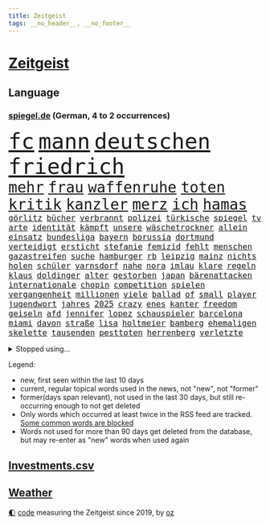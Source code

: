 ```yaml
---
title: Zeitgeist
tags: __no_header__, __no_footer__
---
```


# [Zeitgeist](https://oliz.io/zeitgeist/)

## Language

<h3><a href="https://www.spiegel.de" target="_blank">spiegel.de</a> (German, 4 to 2 occurrences)</h3>
<p style="font-family:monospace">
<span style="font-size:32pt"><a href="news_links.html#fc" class="current">fc</a></span>
<span style="font-size:32pt"><a href="news_links.html#mann" class="current">mann</a></span>
<span style="font-size:32pt"><a href="news_links.html#deutschen" class="current">deutschen</a></span>
<span style="font-size:32pt"><a href="news_links.html#friedrich" class="current">friedrich</a></span>
<br>
<span style="font-size:22pt"><a href="news_links.html#mehr" class="current">mehr</a></span>
<span style="font-size:22pt"><a href="news_links.html#frau" class="current">frau</a></span>
<span style="font-size:22pt"><a href="news_links.html#waffenruhe" class="current">waffenruhe</a></span>
<span style="font-size:22pt"><a href="news_links.html#toten" class="current">toten</a></span>
<span style="font-size:22pt"><a href="news_links.html#kritik" class="current">kritik</a></span>
<span style="font-size:22pt"><a href="news_links.html#kanzler" class="current">kanzler</a></span>
<span style="font-size:22pt"><a href="news_links.html#merz" class="current">merz</a></span>
<span style="font-size:22pt"><a href="news_links.html#ich" class="current">ich</a></span>
<span style="font-size:22pt"><a href="news_links.html#hamas" class="current">hamas</a></span>
<br>
<span style="font-size:12pt"><a href="news_links.html#görlitz" class="new">görlitz</a></span>
<span style="font-size:12pt"><a href="news_links.html#bücher" class="current">bücher</a></span>
<span style="font-size:12pt"><a href="news_links.html#verbrannt" class="current">verbrannt</a></span>
<span style="font-size:12pt"><a href="news_links.html#polizei" class="current">polizei</a></span>
<span style="font-size:12pt"><a href="news_links.html#türkische" class="current">türkische</a></span>
<span style="font-size:12pt"><a href="news_links.html#spiegel" class="current">spiegel</a></span>
<span style="font-size:12pt"><a href="news_links.html#tv" class="current">tv</a></span>
<span style="font-size:12pt"><a href="news_links.html#arte" class="current">arte</a></span>
<span style="font-size:12pt"><a href="news_links.html#identität" class="current">identität</a></span>
<span style="font-size:12pt"><a href="news_links.html#kämpft" class="current">kämpft</a></span>
<span style="font-size:12pt"><a href="news_links.html#unsere" class="current">unsere</a></span>
<span style="font-size:12pt"><a href="news_links.html#wäschetrockner" class="new">wäschetrockner</a></span>
<span style="font-size:12pt"><a href="news_links.html#allein" class="current">allein</a></span>
<span style="font-size:12pt"><a href="news_links.html#einsatz" class="current">einsatz</a></span>
<span style="font-size:12pt"><a href="news_links.html#bundesliga" class="current">bundesliga</a></span>
<span style="font-size:12pt"><a href="news_links.html#bayern" class="current">bayern</a></span>
<span style="font-size:12pt"><a href="news_links.html#borussia" class="current">borussia</a></span>
<span style="font-size:12pt"><a href="news_links.html#dortmund" class="current">dortmund</a></span>
<span style="font-size:12pt"><a href="news_links.html#verteidigt" class="current">verteidigt</a></span>
<span style="font-size:12pt"><a href="news_links.html#ersticht" class="new">ersticht</a></span>
<span style="font-size:12pt"><a href="news_links.html#stefanie" class="current">stefanie</a></span>
<span style="font-size:12pt"><a href="news_links.html#femizid" class="current">femizid</a></span>
<span style="font-size:12pt"><a href="news_links.html#fehlt" class="current">fehlt</a></span>
<span style="font-size:12pt"><a href="news_links.html#menschen" class="current">menschen</a></span>
<span style="font-size:12pt"><a href="news_links.html#gazastreifen" class="current">gazastreifen</a></span>
<span style="font-size:12pt"><a href="news_links.html#suche" class="current">suche</a></span>
<span style="font-size:12pt"><a href="news_links.html#hamburger" class="current">hamburger</a></span>
<span style="font-size:12pt"><a href="news_links.html#rb" class="current">rb</a></span>
<span style="font-size:12pt"><a href="news_links.html#leipzig" class="current">leipzig</a></span>
<span style="font-size:12pt"><a href="news_links.html#mainz" class="current">mainz</a></span>
<span style="font-size:12pt"><a href="news_links.html#nichts" class="current">nichts</a></span>
<span style="font-size:12pt"><a href="news_links.html#holen" class="current">holen</a></span>
<span style="font-size:12pt"><a href="news_links.html#schüler" class="current">schüler</a></span>
<span style="font-size:12pt"><a href="news_links.html#varnsdorf" class="new">varnsdorf</a></span>
<span style="font-size:12pt"><a href="news_links.html#nahe" class="current">nahe</a></span>
<span style="font-size:12pt"><a href="news_links.html#nora" class="current">nora</a></span>
<span style="font-size:12pt"><a href="news_links.html#imlau" class="new">imlau</a></span>
<span style="font-size:12pt"><a href="news_links.html#klare" class="current">klare</a></span>
<span style="font-size:12pt"><a href="news_links.html#regeln" class="current">regeln</a></span>
<span style="font-size:12pt"><a href="news_links.html#klaus" class="current">klaus</a></span>
<span style="font-size:12pt"><a href="news_links.html#doldinger" class="new">doldinger</a></span>
<span style="font-size:12pt"><a href="news_links.html#alter" class="current">alter</a></span>
<span style="font-size:12pt"><a href="news_links.html#gestorben" class="current">gestorben</a></span>
<span style="font-size:12pt"><a href="news_links.html#japan" class="current">japan</a></span>
<span style="font-size:12pt"><a href="news_links.html#bärenattacken" class="new">bärenattacken</a></span>
<span style="font-size:12pt"><a href="news_links.html#internationale" class="current">internationale</a></span>
<span style="font-size:12pt"><a href="news_links.html#chopin" class="new">chopin</a></span>
<span style="font-size:12pt"><a href="news_links.html#competition" class="new">competition</a></span>
<span style="font-size:12pt"><a href="news_links.html#spielen" class="current">spielen</a></span>
<span style="font-size:12pt"><a href="news_links.html#vergangenheit" class="current">vergangenheit</a></span>
<span style="font-size:12pt"><a href="news_links.html#millionen" class="current">millionen</a></span>
<span style="font-size:12pt"><a href="news_links.html#viele" class="current">viele</a></span>
<span style="font-size:12pt"><a href="news_links.html#ballad" class="new">ballad</a></span>
<span style="font-size:12pt"><a href="news_links.html#of" class="current">of</a></span>
<span style="font-size:12pt"><a href="news_links.html#small" class="new">small</a></span>
<span style="font-size:12pt"><a href="news_links.html#player" class="new">player</a></span>
<span style="font-size:12pt"><a href="news_links.html#jugendwort" class="current">jugendwort</a></span>
<span style="font-size:12pt"><a href="news_links.html#jahres" class="current">jahres</a></span>
<span style="font-size:12pt"><a href="news_links.html#2025" class="current">2025</a></span>
<span style="font-size:12pt"><a href="news_links.html#crazy" class="new">crazy</a></span>
<span style="font-size:12pt"><a href="news_links.html#enes" class="new">enes</a></span>
<span style="font-size:12pt"><a href="news_links.html#kanter" class="new">kanter</a></span>
<span style="font-size:12pt"><a href="news_links.html#freedom" class="current">freedom</a></span>
<span style="font-size:12pt"><a href="news_links.html#geiseln" class="current">geiseln</a></span>
<span style="font-size:12pt"><a href="news_links.html#afd" class="current">afd</a></span>
<span style="font-size:12pt"><a href="news_links.html#jennifer" class="current">jennifer</a></span>
<span style="font-size:12pt"><a href="news_links.html#lopez" class="new">lopez</a></span>
<span style="font-size:12pt"><a href="news_links.html#schauspieler" class="current">schauspieler</a></span>
<span style="font-size:12pt"><a href="news_links.html#barcelona" class="current">barcelona</a></span>
<span style="font-size:12pt"><a href="news_links.html#miami" class="current">miami</a></span>
<span style="font-size:12pt"><a href="news_links.html#davon" class="current">davon</a></span>
<span style="font-size:12pt"><a href="news_links.html#straße" class="current">straße</a></span>
<span style="font-size:12pt"><a href="news_links.html#lisa" class="current">lisa</a></span>
<span style="font-size:12pt"><a href="news_links.html#holtmeier" class="new">holtmeier</a></span>
<span style="font-size:12pt"><a href="news_links.html#bamberg" class="current">bamberg</a></span>
<span style="font-size:12pt"><a href="news_links.html#ehemaligen" class="current">ehemaligen</a></span>
<span style="font-size:12pt"><a href="news_links.html#skelette" class="new">skelette</a></span>
<span style="font-size:12pt"><a href="news_links.html#tausenden" class="current">tausenden</a></span>
<span style="font-size:12pt"><a href="news_links.html#pesttoten" class="new">pesttoten</a></span>
<span style="font-size:12pt"><a href="news_links.html#herrenberg" class="new">herrenberg</a></span>
<span style="font-size:12pt"><a href="news_links.html#verletzte" class="current">verletzte</a></span>
</p>
<details>
<summary>Stopped using...</summary>
<p class="former" style="font-size:12pt">
aufgefordert(1823) früh(1823) mittelmeer(1823) alexej(1822) nawalny(1822) unabhängige(1822) 2020(1820) depressionen(1820) energien(1820) sekunden(1820) tötete(1820) verluste(1820) draußen(1819) freiheit(1819) diskussion(1818) gebaut(1818) nationalspieler(1818) taten(1818) tor(1818) feierte(1817) gelassen(1817) kennt(1817) wechseln(1817) weltweiten(1817) schien(1816) tom(1816) verpassen(1816) weiterer(1816) bereich(1815) bewegung(1815) italiens(1815) schaltet(1815) schlechten(1815) teilnehmer(1815) armut(1814) florida(1814) gesundheitsminister(1814) hieß(1814) islamischen(1814) niederlanden(1814) präsidentschaftswahl(1814) prüfung(1814) verbreitet(1814) wut(1814) amsterdam(1813) anwälte(1813) coronapandemie(1813) gereist(1813) geschickt(1813) helfer(1813) voraus(1813) anspruch(1812) befreien(1812) erbe(1812) fliehen(1812) ländern(1811) thailand(1811) queen(1810) zugelassen(1810) jüngeren(1809) erhielt(1808) hotel(1808) nahm(1808) schottland(1808) abgebrochen(1807) bezahlt(1807) engagement(1807) überraschung(1807) distanz(1806) gebiet(1806) stadion(1806) beinahe(1805) eigentümer(1803) hielten(1803) rassistischen(1803) brite(1802) erkrankt(1802) mission(1801) polnische(1800) kevin(1799) 11(1798) enge(1797) königin(1797) fortsetzung(1791) leider(1791) münster(1791) projekte(1791) rechtzeitig(1790) kokain(1789) abstieg(1788) cduchef(1788) wusste(1788) syrer(1786) möglichkeiten(1782) dutzend(1776) liberalen(1772) bewegt(1769) lehrkräfte(1765) entspannt(1764) hitler(1751) aktionen(1750) zusätzliche(1747) umbau(1722) panzer(1684) abgestürzt(1643) banken(1619) spiegelreporter(1581) müll(1577) anführer(1559) diebe(1482) ampel(1481) verbündeten(1477) irritiert(1471) schulden(1460) halbes(1447) spezielle(1444) verkündete(1358) versagen(1321) samt(1313) fluss(1311) triumphiert(1310) eingetroffen(1291) bewusst(1289) indem(1266) ehrt(1235) sinne(1220) tierschützer(1213) profi(1199) thüringens(1193) baum(1189) genauer(1185) 16jähriger(1182) fassungslos(1181) dach(1165) effekt(1158) giorgia(1144) lebenslange(1133) tagelang(1125) vaters(1100) irland(1097) asyl(1085) parolen(1082) erfüllen(1079) luftangriffe(1068) tabu(1050) einstige(1049) kommentiert(1033) ähnliche(1011) jäger(970) optionen(926) mannheim(921) diplomatische(918) bar(895) zoll(871) gelernt(868) psychische(867) 9(859) ford(851) zahlungen(849) stellenabbau(825) spdchef(802) völkermord(778) anzeige(769) javier(764) verfolgte(739) teslachef(735) fehlte(732) sportlich(730) 22jährige(720) stimmte(716) demonstration(699) luftangriff(694) positioniert(689) künftige(685) indischen(668) beklagen(664) gesichter(662) unwahrscheinlich(657) usdemokraten(654) umfangreiche(646) operation(640) nvidia(635) mögen(629) format(625) seoul(623) schritten(621) verbündete(616) anhörung(615) beantragt(611) 160(606) kontroversen(605) rettete(603) sophie(602) stellung(598) verbotene(588) unmöglich(585) klärt(582) jenseits(574) stammen(573) kaputt(562) boxen(561) kürze(557) einblick(555) dominanz(554) kriegsführung(554) rechtsradikale(554) strafzölle(550) ruhrgebiet(547) auswärtigen(546) fangen(546) gutachten(544) wirklichkeit(544) 44(542) ernannt(542) flog(525) parteispitze(525) vorstellung(523) beeindruckt(520) depression(520) parkplatz(512) sportlerinnen(511) 28jährige(509) erdgas(509) films(502) begeisterung(500) m(498) neueste(498) ausbreitung(497) übel(497) stehe(489) klimawandels(482) polizeigewalt(477) fitness(473) smith(473) atem(467) zeitplan(463) gefangen(459) wanderer(457) fitnessstudio(452) verfügbar(450) wahrscheinlicher(446) strenge(444) inlandsgeheimdienst(442) vorgeschlagen(442) pennsylvania(431) lockt(429) öffentlicher(428) geurteilt(426) yoga(422) vermeidet(418) einigkeit(414) sechsten(414) mittag(412) lautet(411) belege(410) verhängen(408) anhaltende(407) ausgetauscht(406) arnold(405) gefangenen(405) georgia(404) container(390) explodiert(387) geschenke(386) gebraucht(383) jannik(383) sinner(383) ausweitung(382) mitarbeiterinnen(382) winkt(382) versteckte(379) grundsätzlich(375) missgeschick(373) braunschweig(372) geringe(372) milizen(372) australischen(368) grundschulen(366) günstigen(366) indigene(364) zählen(364) seitenhieb(358) voraussichtlich(356) generationen(355) passen(355) weltmeisterschaft(349) französischer(348) aussterben(347) bedrohte(346) göttingen(341) einwanderer(337) euch(337) überschattet(333) fatal(332) soziologe(331) chinesischer(330) durchsuchungen(330) armin(329) kommissar(329) traditionell(324) spielerin(323) russlandsanktionen(321) black(319) milliardenhöhe(318) finanzieren(313) scharfer(311) angemeldet(310) herzog(310) möchten(310) report(310) antritt(309) gewinnerin(309) verurteilen(309) nutzung(308) neuesten(304) fantasie(301) preisverleihung(301) kassen(300) millionenhöhe(299) leichte(295) befragung(294) großbank(294) nachgewiesen(293) alleingang(292) konkurrent(291) bunt(289) faire(289) jair(289) durcheinander(288) fortsetzen(288) sprüche(288) antrittsbesuch(287) interner(287) strich(287) brian(285) engen(285) bali(284) steigert(284) graf(283) ratschläge(283) chips(282) fehlten(282) weite(281) jonas(280) dokumentiert(277) rückte(274) staunen(274) heide(273) bayrou(270) françois(270) verpflichten(270) kichatbot(268) rücksicht(267) veränderung(264) atomkraft(263) suchaktion(262) feuerwehrleute(261) gläubigen(260) urheber(260) demenz(259) mund(259) luka(258) attackierten(257) radprofi(257) predigt(256) unbekannt(256) frost(254) halt(254) versetzt(253) powell(252) tunesien(252) beauftragt(249) usamerikanerin(246) wappnet(246) echo(245) geständnis(245) blue(244) sterne(244) istanbuler(242) tausender(240) fatale(238) atomprogramm(236) mittendrin(236) tanzt(234) verfügt(234) schwestern(231) versetzen(231) marie(229) merz’(228) unterzahl(228) belohnung(227) verhältnisse(227) dankt(226) istanbuls(224) bullshit(223) rechnungshof(222) überraschen(221) roland(220) utah(220) solingen(219) verbrachte(218) dick(217) gescheiterter(217) trophäe(217) vergleiche(217) watch(217) klettern(216) schießerei(216) südostasien(216) rechtfertigt(215) ingebrigtsen(212) kippte(211) brown(209) professorin(208) schlimme(207) debütalbum(206) swinton(206) tilda(206) kollidieren(205) überträgt(205) bildschirm(204) entschlossenheit(204) lahav(204) startklarnewsletter(203) diplomat(202) kanadier(201) karrierecoach(201) übergewicht(201) inter(200) erholt(199) 14jährigen(198) einzelfall(198) ärztin(198) ungerecht(197) alligator(196) schwimmbad(196) charterflug(195) 1975(194) behindern(194) carlo(194) christine(194) gewinne(194) ussoldaten(194) bemerkungen(192) brasiliens(190) männlich(190) vermissten(190) bergsteiger(187) visa(187) long(185) tragische(185) uskonzern(184) extremistische(183) mitbegründer(183) ai(182) einschränkung(182) unerlaubt(182) ausweisung(181) heming(181) rückendeckung(181) dosis(180) dörfern(180) erfand(180) nachhaltigkeit(180) szenarien(179) fußballnationalmannschaft(178) wertvolle(178) champion(176) einstimmig(176) saßen(176) journalismus(175) dröge(174) katharina(174) olympique(174) verteidigte(174) bösen(172) diamanten(172) überstunden(172) bolsonaro(170) überragende(169) bahnfahren(168) höherer(168) josephine(168) nebenwirkungen(168) sozialausgaben(168) trennungen(168) wohnungsmarkt(168) dringt(167) elite(166) ochsenknecht(166) weinen(166) wrack(166) männlichkeit(165) schwedischer(165) ertappt(164) hagel(164) kampfansage(164) kultusminister(164) ambitionierten(163) evakuieren(163) liege(162) aushalten(161) abnehmen(160) absichtlich(160) auftauchen(160) hindernis(160) völkerrechtler(160) festgesetzt(159) verschiebung(159) assadregime(158) menendez(158) bildungsministerium(157) 15jähriger(156) zerlegen(155) akkus(154) rätseln(154) vorgenommen(154) donezk(153) recherchiert(153) testet(153) feiertage(152) finde(152) flüchtig(152) olivia(152) attentäter(151) finanzmärkten(151) vollstreckt(151) weicht(151) wilke(151) intensiv(150) platzt(150) reisenden(150) verzweifelte(150) christlichen(149) ertrinkt(149) fed(149) sony(149) verpflichtung(149) beschränkt(147) gladbach(147) jersey(147) zugeschlagen(147) betrunken(146) spezialkräfte(146) gerichtshofs(145) europäern(144) historischem(144) jonathan(144) vertagt(142) botox(141) kaisers(141) überzeugte(141) unverantwortlich(140) 30jährigen(139) filmstar(139) lukas(139) sozialstaat(139) videoaufnahmen(139) anscheinend(138) frühzeitig(138) diplomaten(137) dankeschön(136) emfinale(136) höchstem(136) beckenbauer(135) plötzlichen(135) ablösung(133) gepflegt(133) toleranz(132) gestolpert(131) gloria(131) indischer(131) jette(131) nietzard(131) spielplan(131) unionsfraktionschef(128) einschätzung(127) etappe(127) vereinbaren(127) kichips(126) langjähriger(126) lokalen(126) zuflucht(126) verstopft(125) inszenieren(124) leverkusener(124) prescht(124) pride(124) sorgerechtsstreit(124) mannschaften(122) entkommen(121) gesinnung(121) lupe(121) rentensystem(121) silva(121) beantwortet(120) klimaziel(120) versäumnisse(120) finnland(119) massen(119) olympiasieger(119) pianist(119) senior(119) starkoch(119) 2002(118) araghchi(117) gesamtsieg(117) afdverbotsverfahren(116) dbbteam(116) zuschlag(116) 23jährige(115) angegeben(115) ausdrücklich(115) bester(115) brexit(115) costar(115) merlin(115) schrittweise(115) trauern(115) 2001(114) grünenfraktionschefin(114) ideal(114) oberstes(114) sensationell(114) inbegriff(113) wissenschaftlicher(113) brennt(112) durchgeführt(112) erfinder(112) stießen(112) wunderkind(112) absicht(111) afdabgeordneten(111) abholzung(110) gewehrt(110) klimafreundlich(110) königs(110) marseille(110) milchstraße(110) sprengung(110) unterstützte(110) enttäuschend(109) foster(109) euklimaziel(108) finanzieller(108) undenkbar(108) bremens(107) führer(107) karol(107) madeleine(107) mccann(107) mittelstand(107) nawrocki(107) ruhiger(107) diabetes(106) hassan(106) krönt(106) niedergang(106) überziehen(106) geschleudert(105) intensivstation(105) topmanager(105) 1300(104) schwulen(104) nbastar(103) erzfeind(102) farken(102) oberdorf(102) kurzen(101) subventionen(101) 1500(100) aktiviert(100) coronazeit(100) evakuierung(100) jungtier(100) vorwiegend(100) erpressung(99) erschreckend(99) erträglichen(99) abwehrkampf(98) alfons(98) boxer(98) feuerte(98) kompetenzen(98) rechner(98) salzburger(98) schuhbeck(98) weitverbreitet(98) 1980(97) austreten(97) engagiert(97) unterhalt(97) israelirankonflikt(96) schwarzenegger(96) universum(96) exagent(95) grunde(95) kalt(95) moritz(95) substanz(95) entweder(94) erhebung(94) mindestalter(94) ozeane(94) riesig(94) sichtbaren(94) saisonauftakt(93) angelegte(92) monatlich(92) beach(91) bewältigen(91) eiltempo(91) geschlecht(91) onlinebetrug(91) ticketverkauf(91) verschlechterung(91) 136(90) 76jährige(90) brennende(90) leitzins(90) quadratmeter(90) vermittlerrolle(90) 18jähriger(89) alljährlichen(89) alstom(89) bardem(89) basketballem(89) hochsommer(89) nationalcoach(89) religionen(89) tuchels(89) vertrauensfrage(89) 73(88) turniers(88) utahs(88) drogenhandel(87) icebeamte(87) straftat(87) umplanen(87) newsblog(86) toptalent(86) zdfmoderatorin(86) akademiker(85) heikler(85) klimaanlage(85) knöpfe(85) kontraproduktiv(85) mantra(85) millionenschweren(85) tennisstar(85) 26jährige(84) ausgeflogen(84) beteuert(84) bevorzugt(84) flügeln(84) infektionen(84) jerry(84) sichtbarkeit(84) tarifliche(84) todes(84) wirbelt(84) zurückgeworfen(84) befeuern(83) bezahlung(83) decken(83) greifswald(83) lukaschenko(83) zurückgreifen(83) bauten(82) existenzielle(82) identifikation(82) notwendigen(82) rauchschwaden(82) unbewaffnete(82) verdienste(82) 1972(81) angeprangert(81) baldige(81) gegenstimmen(81) staatsvermögen(81) waisenhäusern(81) minsk(80) verlags(80) verlorenen(80) bahnstrecken(79) bauernverband(79) britney(79) maskenbeschaffung(79) sozialkosten(79) spears(79) zurückbringen(79) aaron(78) berichteten(78) durchsuchen(78) felsigen(78) fischerei(78) geächtet(78) jimi(78) obdachloser(78) beeindrucken(77) begegnungen(77) effizient(77) hotelrechnung(77) mischa(77) unbezahlter(77) unerfreuliche(77) verwirklichen(77) arbeitsministerium(76) kalter(76) kontern(76) mobilisiert(76) zwölfmal(76) 180(75) flaschen(75) norman(75) stararchitekt(75) f35(74) gesa(74) giulia(74) kindererziehung(74) krause(74) netzphänomen(74) prozessauftakt(74) zugelegt(74) auffahrunfall(73) behaupten(73) beschränkungen(73) dates(73) gescherzt(73) klangqualität(73) kombinieren(73) rekordnationalspieler(73) bafög(72) camp(72) eingespart(72) emgold(72) grenzschützer(72) intime(72) verbreitung(72) wünschte(72) zerpflückt(72) chinesischem(71) medizinisch(71) ubahnen(71) bremerhaven(70) buffalo(70) bundesdeutschen(70) ecstasy(70) großstädte(70) lachgas(70) leichten(70) republikanern(70) angeschlagenen(69) aufschlag(69) bundesverdienstkreuz(69) freundeskreis(69) granaten(69) kette(69) multimilliardär(69) relativieren(69) wirecard(69) 407(68) eisverkäufer(68) englischer(68) erdoğans(68) hessische(68) niedrig(68) plädieren(68) psychologe(68) sortieren(68) zusetzt(68) 52(67) asylanträge(67) socialmediapost(67) vingegaard(67) überhöhte(67) abhängen(66) berüchtigter(66) echtes(66) landstraße(66) lettland(66) mutmaßliches(66) emviertelfinale(65) exklusive(65) hamburghannover(65) kameramann(65) podest(65) wegovy(65) kommissionschefin(64) koordinieren(64) meisterin(64) nackten(64) pausiert(64) schwarz(64) videoüberwacht(64) vorschlagen(64) begrüßen(63) julija(63) nawalnaja(63) sprint(63) teilerfolg(63) arbeiterinnen(62) auvisio(62) headsets(62) huthimilizen(62) jbl(62) shokz(62) wasserdichte(62) wasserfesten(62) 47jähriger(61) aufgespürt(61) entschädigungen(61) schicksalsschlag(61) südkalifornien(61) fußfessel(60) verbucht(60) überlastet(60) blasel(59) illegales(59) juristischen(59) unterhaltungskünstler(59) weltordnung(59) 22jähriger(58) altersarmut(58) erschöpfung(58) liebespaar(58) mtv(58) ortstermin(58) ostküste(58) stundenlanger(58) willy(58) wolke(58) ausnehmen(57) cybergrooming(57) federal(57) gazademo(57) grandslamtitel(57) ludwigshafen(57) luther(57) novum(57) paaren(57) pilotprojekt(57) reserve(57) stichelt(57) total(57) aussteigen(56) einwanderung(56) windgeschwindigkeiten(56) demonstrant(55) fernhalten(55) filmgeschäft(55) hoffnungsträger(55) pflegekosten(55) blenden(54) gemini(54) gross(54) stehenden(54) tagelangen(54) exbndchef(53) g20(53) turniereinzelkritik(53) abgelaufen(52) beeinträchtigungen(52) defekte(52) emhalbfinale(52) geahndet(52) immobilienkredit(52) südkoreanische(52) andeutet(51) versöhner(51) aktivistengruppe(50) bezeichnen(50) bosbach(50) distanzierte(50) dominoeffekt(50) dreckige(50) gefährt(50) huhn(50) locker(50) merkte(50) schippe(50) anrichtet(49) drohe(49) drängte(49) formen(49) klappte(49) musikfestival(49) rechthaber(49) urlaubsinsel(49) bestellungen(48) höherem(48) israelisches(48) lehrstück(48) rechtsextremist(48) romantik(48) sozialsysteme(48) stimmzettel(48) tiefgreifende(48) vereinsgeschichte(48) denis(47) fahnder(47) instagramposts(47) institutionen(47) kasernen(47) rundfahrt(47) klubgeschichte(46) kofferraum(46) mordserie(46) prokopfverschuldung(46) schwert(46) treibhausgasen(46) veröffentlichten(46) überschätzt(46) 2200(45) abwahl(45) amokfahrt(45) gründung(45) hassen(45) inhaltlichen(45) shitstorm(45) stein(45) umweltschutzbehörde(45) erdmann(44) erfurter(44) kaleb(44) verbrennungen(44) verlangte(44) beharren(43) betonen(43) einstand(43) frischer(43) fünfmal(43) usermittler(43) 41(42) glaubte(42) malaika(42) mihambo(42) nacktbilder(42) straßenradsport(42) türsteher(42) virkus(42) weitspringerin(42) zuwanderung(42) fragwürdiger(41) gegenwind(41) gesprächsbedarf(41) grenzenlose(41) kommunalwahlkampf(41) litauens(41) nrwinnenminister(41) reul(41) sperrt(41) teilnehmern(41) anschließen(40) falle(40) partikel(40) reaktionäre(40) verfassungstreue(40) welthandelsorganisation(40) atomkrieg(39) ausbleibenden(39) chat(39) chefstatistikerin(39) heathrow(39) naomi(39) usarbeitsmarkt(39) aktie(38) gewichtsverlust(38) leichtathletinnen(38) sprinterin(38) spritzen(38) veteranen(38) apotheker(37) beben(37) besonderes(37) bundesverfassungsrichterin(37) frauenkörper(37) größerer(37) schubser(37) streamingdienste(37) unoklimakonferenz(37) victor(37) afdpolitikers(36) berry(36) einnahme(36) gottes(36) lebendes(36) monheim(36) bestreiten(35) carl(35) ewige(35) gefreut(35) lohn(35) stadtfest(35) verzehren(35) bemalte(34) blicke(34) dünnen(34) klagemauer(34) konfrontation(34) cdulandeschef(33) triumphale(33) familienleben(32) kreuzen(32) milliardenklage(32) redaktionen(32) sinniert(32) zusammenkommen(32) abgewendet(31) eubeitritt(31) geoengineering(31) insolvenzen(31) klarmoderatorin(31) sicherstellen(31) stimmungsbild(31) besiegte(30) bezirksbürgermeister(30) frühstück(30) kalabrien(30) plastik(30) puste(30) rächen(30) unterstützten(30) usgeschäft(30) basketballer(29) neubaustrecke(29) nostalgie(29) ps(29) auflaufen(28) daylewis(28) felssturz(28) gefängnissen(28) paypal(28) terence(28) turbulenzen(28) wissenschaftlern(28) bestiegen(27) einzunehmen(27) jahreszeiten(27) regnet(27) zukünftigen(27) anzubieten(26) bakterien(26) bundeswehrsoldaten(26) leitungswasser(26) topklubs(26) angestrebte(25) aspekte(25) brodelt(25) expertin(25) lyle(25) mexikanische(25) minderheit(25) verdreifacht(25) vergiftung(25) erwähnt(24) erzielte(24) fanatischen(24) konrad(24) lenin(24) meier(24) projekts(24) armeechef(23) begründen(23) großdemo(23) konkreten(23) konsequenz(23) lausanne(23) modehaus(23) niveau(23) rimini(23) geheuer(22) geschichtsschreibung(22) katars(22) nachfolgerin(22) streumunition(22) 81jährige(21) asthma(21) dichter(21) erneuerbare(21) führerscheine(21) gomringer(21) heimatstadt(21) lyrik(21) startelfdebüt(21) zahllose(21) basketballnationalmannschaft(20) bescheid(20) einbringt(20) falschparken(20) garantien(20) menden(20) verdichten(20) account(19) aufträge(19) award(19) jean(19) offene(19) süffisanten(19) usbehörden(19) ökonomin(19) ag(18) autobahnstück(18) hodgson(18) krankheitsfall(18) skurrilen(18) supertramp(18) änderte(18) anz(17) ehrlich(17) psychologen(17) staatsanwalt(17) usnotenbankerin(17) grundsätzliches(16) regenwald(16) theo(16) urinieren(16) anteile(15) entführer(15) herzinfarkt(15) höchststrafe(15) juristischer(15) landesweiten(15) milei(15) radteam(15) westdeutschland(15) düsteren(14) erbschaft(14) erteilt(14) hunden(14) komponisten(14) verstörende(14) ehec(13) luigi(13) möhring(13) rand(13) todesdrohungen(13) umstellung(13) wotan(13) befinde(12) davis(12) dumme(12) lebenslang(12) lebenslanger(12) loben(12) rückfall(12) schutzes(12) aufbewahrt(11) deutschfranzösischen(11) erfassen(11) fahnden(11) gezielten(11) grenzwerte(11) großmeister(11) schlittert(11) vorstellbar(11) vuelta(11)
</p>
</details>
<p>Legend:
<ul>
<li><span class="new">new</span>, first seen within the last 10 days</li>
<li><span class="current">current</span>, regular topical words used in the news, not "new", not "former"</li>
<li><span class="former">former(days span relevant)</span>, not used in the last 30 days, but still re-occurring enough to not get deleted</li>
<li>Only words which occurred at least twice in the RSS feed are tracked. <a href="language/filters.py">Some common words are blocked</a></li>
<li>Words not used for more than 90 days get deleted from the database, but may re-enter as "new" words when used again</li>
</ul>
</p>

## [Investments](investments.html)[.csv](investments.csv)

## [Weather](weather.html)

<footer>
<a href="javascript:toggleTheme()" class="nav">🌓</a>
<a href="https://github.com/ooz/zeitgeist">code</a> measuring the Zeitgeist since 2019, by <a href="https://oliz.io">oz</a>
</footer>

